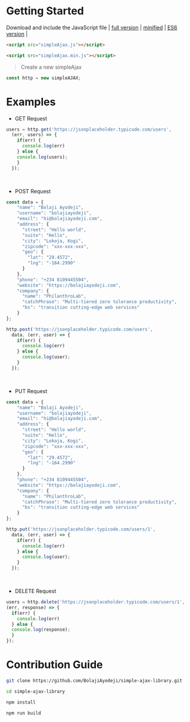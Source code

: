 
# Getting Started

Download and include the JavaScript file | [full version](https://github.com/BolajiAyodeji/simple-ajax-library/blob/master/dist/simpleAjax.js) | [minified](https://github.com/BolajiAyodeji/simple-ajax-library/blob/master/dist/simpleAjax.min.js) | [ES6 version](https://github.com/BolajiAyodeji/simple-ajax-library/blob/master/src/simpleAjax.js) |

```html
<script src="simpleAjax.js"></script>
```
```html
<script src="simpleAjax.min.js"></script>
```
> Create a new simpleAjax
```js
const http = new simpleAJAX;
```

# Examples

* GET Request

```js
users = http.get('https://jsonplaceholder.typicode.com/users',
  (err, users) => {
    if(err) {
      console.log(err)
    } else {
    console.log(users);
    }
  });
```
<br>

* POST Request

```js
const data = {
    "name": "Bolaji Ayodeji",
    "username": "bolajiayodeji",
    "email": "hi@bolajiayodeji.com",
    "address": {
      "street": "Hello world",
      "suite": "Hello",
      "city": "Lokoja, Kogi",
      "zipcode": "xxx-xxx-xxx",
      "geo": {
        "lat": "29.4572",
        "lng": "-164.2990"
      }
    },
    "phone": "+234 8109445504",
    "website": "https://bolajiayodeji.com",
    "company": {
      "name": "PhilanthroLab",
      "catchPhrase": "Multi-tiered zero tolerance productivity",
      "bs": "transition cutting-edge web services"
    }
};

http.post('https://jsonplaceholder.typicode.com/users',
  data, (err, user) => {
    if(err) {
      console.log(err)
    } else {
      console.log(user);
    }
  });
```
<br>

* PUT Request

```js
const data = {
    "name": "Bolaji Ayodeji",
    "username": "bolajiayodeji",
    "email": "hi@bolajiayodeji.com",
    "address": {
      "street": "Hello world",
      "suite": "Hello",
      "city": "Lokoja, Kogi",
      "zipcode": "xxx-xxx-xxx",
      "geo": {
        "lat": "29.4572",
        "lng": "-164.2990"
      }
    },
    "phone": "+234 8109445504",
    "website": "https://bolajiayodeji.com",
    "company": {
      "name": "PhilanthroLab",
      "catchPhrase": "Multi-tiered zero tolerance productivity",
      "bs": "transition cutting-edge web services"
    }
};

http.put('https://jsonplaceholder.typicode.com/users/1',
  data, (err, user) => {
    if(err) {
      console.log(err)
    } else {
      console.log(user);
    }
  });
```
<br>

* DELETE Request

```js
users = http.delete('https://jsonplaceholder.typicode.com/users/1',
(err, response) => {
  if(err) {
    console.log(err)
  } else {
  console.log(response);
  }
});
```

# Contribution Guide

```bash
git clone https://github.com/BolajiAyodeji/simple-ajax-library.git
```
```bash
cd simple-ajax-library
```
```bash
npm install
```
```bash
npm run build
```
